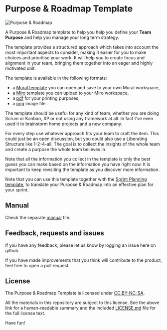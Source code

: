 # Purpose & Roadmap Template

![Purpose & Roadmap](Purpose&Roadmap_v2.0.png)

A Purpose & Roadmap template to help you help you define your **Team Purpose** and help you manage your long term strategy. 

The template provides a structured approach which takes into account the most important aspects to consider, making it easier for you to make choices and prioritise your work. 
It will help you to create focus and alignment in your team, bringing them together into an eager and highly motivated unit.

The template is available in the following formats:

- a [Mural template](https://app.mural.co/template/c39babb8-7d6a-4100-96f0-20d85fc7b69b/39b1b601-583f-4df9-a29b-d1f6a1d3fed2) you can open and save to your own Mural workspace,
- a [Miro](Purpose&Roadmap_v2.0.rtb) template you can upload to your Miro workspace,
- a [pdf](Purpose&Roadmap_v2.0.pdf) for your printing purposes,
- a [png](Purpose&Roadmap_v2.0.png) image file.

The template should be useful for any kind of team, whether you are doing Scrum or Kanban, XP or not using any framework at all. In fact I've even used it to brainstorm home projects and a new company.

For every step use whatever approach fits your team to craft the item. This could just be an open discussion, but you could also use a Liberating Structure like 1-2-4-all. The goal is to collect the insights of the whole team and create a purpose the whole team believes in.

Note that all the information you collect in the template is only the best guess you can make based on the information you have right now. It is important to keep revisiting the template as you discover more information.

Note that you can use this template together with the [Sprint Planning template](https://github.com/ScrumFacilitators/sprint-planning-template), to translate your Purpose & Roadmap into an effective plan for your sprint.

## Manual
Check the separate [manual](MANUAL.md) file.

## Feedback, requests and issues

If you have any feedback, please let us know by logging an issue here on github.

If you have made improvements that you think will contribute to the product, feel free to open a pull request.

## License

The Purpose & Roadmap Template is licensed under [CC BY-NC-SA](https://creativecommons.org/licenses/by-nc-sa/4.0/).

All the materials in this repository are subject to this license. See the above link for a human-readable summary and the included [LICENSE.md](LICENSE.md) file for the full license text.

Have fun!